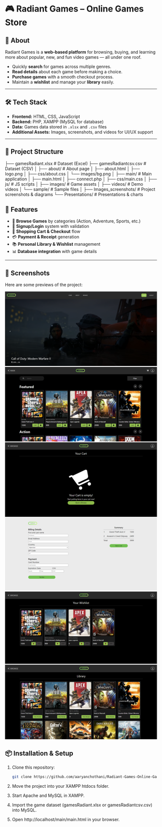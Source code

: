 # 🎮 Radiant Games – Online Games Store

## 📌 About
Radiant Games is a **web-based platform** for browsing, buying, and learning more about popular, new, and fun video games — all under one roof.  

- Quickly **search** for games across multiple genres.  
- **Read details** about each game before making a choice.  
- **Purchase games** with a smooth checkout process.  
- Maintain a **wishlist** and manage your **library** easily.  

---

## 🛠️ Tech Stack
- **Frontend:** HTML, CSS, JavaScript  
- **Backend:** PHP, XAMPP (MySQL for database)  
- **Data:** Games data stored in `.xlsx` and `.csv` files  
- **Additional Assets:** Images, screenshots, and videos for UI/UX support  

---

## 📂 Project Structure
├── gamesRadiant.xlsx          # Dataset (Excel)
├── gamesRadiantcsv.csv        # Dataset (CSV)
│
├── about/                     # About page
│   ├── about.html
│   ├── logo.png
│   ├── css/about.css
│   └── images/bg.png
│
├── main/                      # Main application
│   ├── main.html
│   ├── connect.php
│   ├── css/main.css
│   ├── js/                    # JS scripts
│   ├── images/                # Game assets
│   ├── videos/                # Demo videos
│   └── sample/                # Sample files
│
├── Images_screenshots/        # Project screenshots & diagrams
└── Presentations/             # Presentations & charts


## 🚀 Features
- 🔎 **Browse Games** by categories (Action, Adventure, Sports, etc.)  
- 📝 **Signup/Login** system with validation  
- 🛒 **Shopping Cart & Checkout** flow  
- 💳 **Payment & Receipt** generation  
- 📚 **Personal Library & Wishlist** management  
- 📊 **Database integration** with game details  

---

## 📸 Screenshots
Here are some previews of the project:

![Main Page](Images_screenshots/main_page.png)  
![Browse Games](Images_screenshots/browse.png)  
![Cart](Images_screenshots/cart.png)  
![Checkout](Images_screenshots/checkout.png)  
![Wishlist](Images_screenshots/wishlist.png)  
![Library](Images_screenshots/library.png)  

## 📦 Installation & Setup
1. Clone this repository:
   ```bash
   git clone https://github.com/aaryanchothani/Radiant-Games-Online-Games-Store
2. Move the project into your XAMPP htdocs folder.

3. Start Apache and MySQL in XAMPP.

4. Import the game dataset (gamesRadiant.xlsx or gamesRadiantcsv.csv) into MySQL.

5. Open http://localhost/main/main.html in your browser.
